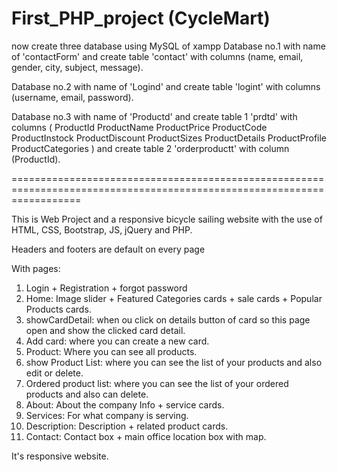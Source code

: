 # First_PHP_project (CycleMart)
now create three database using MySQL of xampp
Database no.1 with name of 'contactForm' and create table 'contact' with columns (name,	email, gender,	city,	subject, message).

Database no.2 with name of 'Logind' and create table 'logint' with columns (username, email, password).

Database no.3 with name of 'Productd' and create table 1 'prdtd' with columns (
ProductId
ProductName
ProductPrice
ProductCode
ProductInstock
ProductDiscount
ProductSizes
ProductDetails
ProductProfile
ProductCategories
) 
and create table 2 'orderproductt' with column (ProductId).

========================================================================================================================

This is Web Project and a responsive bicycle sailing website with the use of HTML, CSS, Bootstrap, JS, jQuery and PHP.

Headers and footers are default on every page

With pages:
1. Login  + Registration + forgot password
2. Home: Image slider + Featured Categories cards + sale cards + Popular Products cards.
3. showCardDetail: when ou click on details button of card so this page open and show the clicked card detail.
4. Add card: where you can create  a new card.
5. Product: Where you can see all products.
6. show Product List: where you can see the list of your products and also edit or delete.
7. Ordered product list: where you can see the list of your ordered products and also can delete.
8. About: About the company Info + service cards.
9. Services: For what company is serving.
10. Description: Description + related product cards.
12. Contact: Contact box + main office location box with map.

It's responsive website.
